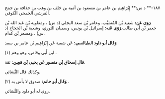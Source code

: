 ١٨٧-** د س:** إِبْرَاهِيم بن عامر بن مسعود بن أمية بن خلف بن وهب بن حذافة بن جمح القرشي الجمحي الكوفي.

**رَوَى عَن:** سَعِيد بْن المُسَيَّب، وعامر بْن سعد البجلي (د س) ، ومعاوية بْن عَبد الله بْن جعفر بْن أَبي طالب.**رَوَى عَنه:** إسرائيل بْن يونس، وسفيان الثوري، وشعبة بْن الحجاج (د س) ، ومسعر بْن كدام.

**وَقَال أبو داود الطيالسي:** عَن شعبة عَن إِبْرَاهِيم بْن عامر بن سعد

ابن أَبي وقاص، وهو وهم (١) .

**قال إسحاق بْن منصور عَن يحيى بْن مَعِين:** ثقة.

وكذلك قال النَّسَائي.

**وَقَال أبو حاتم:** صدوق لا بأس به (٢) .

روى له أبو داود والنَّسَائي.